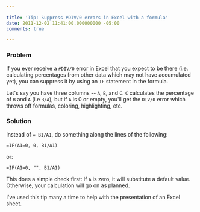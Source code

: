 ```yaml
---
 
title: 'Tip: Suppress #DIV/0 errors in Excel with a formula'
date: 2011-12-02 11:41:00.000000000 -05:00
comments: true

---
```

### Problem
If you ever receive a `#DIV/0` error in Excel that you expect to be there (i.e. calculating percentages from other data which may not have accumulated yet), you can suppress  it by using an `IF` statement in the formula.

Let's say you have three columns -- `A`, `B`, and `C`. `C` calculates the percentage of `B` and `A` (i.e `B/A`), but if `A` is 0 or empty, you'll get the `DIV/0` error which throws off formulas, coloring, highlighting, etc.

### Solution
Instead of `= B1/A1`, do something along the lines of the following:

    =IF(A1=0, 0, B1/A1)
or:

    =IF(A1=0, "", B1/A1) 

This does a simple check first: If `A` is zero, it will substitute a default value. Otherwise, your calculation will go on as planned.

I've used this tip many a time to help with the presentation of an Excel sheet.
